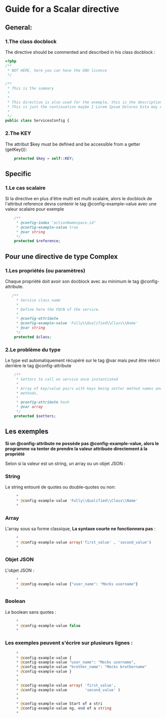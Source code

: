 # Guide for a Scalar directive



## General:

### 1.The class docblock

The directive should be commented and described in his class docblock :

```php
<?php
/**
 * NOT HERE, here you can have the GNU licence 
 */

/**
 * This is the summary
 *
 *
 * This directive is also used for the exemple, this is the description (or summary) of   this directive
 * This is just the continuation maybe I Lorem Ipsum Dolores Esta may Andrian mateos doiaz catmarantt
 *
 */
public class ServicesConfig {
```

### 2.The KEY

The attribut \$key must be defined and be accessible from a getter (getKey()): 

```php
	protected $key = self::KEY;
```



## Specific

### 1.Le cas scalaire

Si la directive en plus d'être multi est multi scalaire, alors le docblock de l'attribut reference devra contenir le tag @config-example-value avec une valeur scalaire pour exemple

```php
    /**
     * @config-index "actionNamespace.id"
     * @config-example-value true
     * @var string 
     */
    protected $reference;
```



## Pour une directive de type Complex

### 1.Les propriétés (ou paramètres)

Chaque propriété doit avoir son docblock avec au minimum le tag @config-attribute.

```php
   /**
     * Service class name
     *
     * Define here the FQCN of the service.
     *
     * @config-attribute
     * @config-example-value 'Fully\\Qualified\\Class\\Name'
     * @var string
     */
    protected $class;
```

### 2.Le problème du type

Le type est automatiquement récupéré sur le tag @var mais peut être réécri derrière le tag @config-attribute

```php
    /**
     * Setters to call on service once instantiated
     *
     * Array of key/value pairs with keys being setter method names and values being parameters to pass to setter
     * methods.
     *
     * @config-attribute hash
     * @var array
     */
    protected $setters;
```

## Les exemples

**Si un @config-attribute ne possède pas @config-example-value, alors le programme va tenter de prendre la valeur attribuée directement à la propriété** 

Selon si la valeur est un string, un array ou un objet JSON :

### String
Le string entouré de quotes ou double-quotes ou non:

```php
     *
     * @config-example-value 'Fully\\Qualified\\Class\\Name'
     *
```

### Array
L'array sous sa forme classique, **La syntaxe courte ne fonctionnera pas** :

```php
     *
     * @config-example-value array('first_value' , 'second_value')
     *
```

### Objet JSON 
L'objet JSON :

```php
     *
     * @config-example-value {"user_name": "Mocks username"}
     *
```


### Boolean
Le boolean sans quotes :

```php
     *
     * @config-example-value false
     *
```

### Les exemples peuvent s'écrire sur plusieurs lignes :

```php
     *
     * @config-example-value {
     * @config-example-value "user_name": "Mocks username",
     * @config-example-value "brother_name": "Mocks brothername"
     * @config-example-value }
     *
     *
     * @config-example-value array( 'first_value', 
     * @config-example-value        'second_value' )
     *
     *
     * @config-example-value Start of a stri 
     * @config-example-value ng, end of a string
     *
```